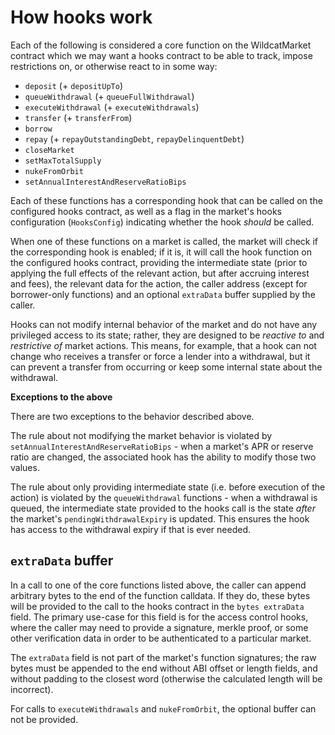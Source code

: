 # How hooks work

Each of the following is considered a core function on the WildcatMarket contract which we may want a hooks contract to be able to track, impose restrictions on, or otherwise react to in some way:

- `deposit` (+ `depositUpTo`)
- `queueWithdrawal` (+ `queueFullWithdrawal`)
- `executeWithdrawal` (+ `executeWithdrawals`)
- `transfer` (+ `transferFrom`)
- `borrow`
- `repay` (+ `repayOutstandingDebt`, `repayDelinquentDebt`)
- `closeMarket`
- `setMaxTotalSupply`
- `nukeFromOrbit`
- `setAnnualInterestAndReserveRatioBips`

Each of these functions has a corresponding hook that can be called on the configured hooks contract, as well as a flag in the market's hooks configuration (`HooksConfig`) indicating whether the hook _should_ be called.

When one of these functions on a market is called, the market will check if the corresponding hook is enabled; if it is, it will call the hook function on the configured hooks contract, providing the intermediate state (prior to applying the full effects of the relevant action, but after accruing interest and fees), the relevant data for the action, the caller address (except for borrower-only functions) and an optional `extraData` buffer supplied by the caller.

Hooks can not modify internal behavior of the market and do not have any privileged access to its state; rather, they are designed to be _reactive to_ and _restrictive of_ market actions. This means, for example, that a hook can not change who receives a transfer or force a lender into a withdrawal, but it can prevent a transfer from occurring or keep some internal state about the withdrawal.

**Exceptions to the above**

There are two exceptions to the behavior described above.

The rule about not modifying the market behavior is violated by `setAnnualInterestAndReserveRatioBips` - when a market's APR or reserve ratio are changed, the associated hook has the ability to modify those two values.

The rule about only providing intermediate state (i.e. before execution of the action) is violated by the `queueWithdrawal` functions - when a withdrawal is queued, the intermediate state provided to the hooks call is the state _after_ the market's `pendingWithdrawalExpiry` is updated. This ensures the hook has access to the withdrawal expiry if that is ever needed.

## `extraData` buffer

In a call to one of the core functions listed above, the caller can append arbitrary bytes to the end of the function calldata. If they do, these bytes will be provided to the call to the hooks contract in the `bytes extraData` field. The primary use-case for this field is for the access control hooks, where the caller may need to provide a signature, merkle proof, or some other verification data in order to be authenticated to a particular market.

The `extraData` field is not part of the market's function signatures; the raw bytes must be appended to the end without ABI offset or length fields, and without padding to the closest word (otherwise the calculated length will be incorrect).

For calls to `executeWithdrawals` and `nukeFromOrbit`, the optional buffer can not be provided.
